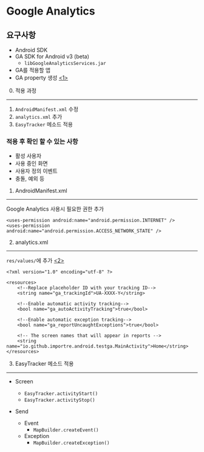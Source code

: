 Google Analytics
================



요구사항
------

- Android SDK
- GA SDK for Android v3 (beta)
    - `libGoogleAnalyticsServices.jar`
- GA를 적용할 앱
- GA property 생성 [\<1\>][1]



0. 적용 과정
----------

1. `AndroidManifest.xml` 수정
2. `analytics.xml` 추가
3. `EasyTracker` 메소드 적용


### 적용 후 확인 할 수 있는 사항

- 활성 사용자
- 사용 중인 화면
- 사용자 정의 이벤트
- 충돌, 예외 등



1. AndroidManifest.xml
----------------------

Google Analytics 사용시 필요한 권한 추가

```
<uses-permission android:name="android.permission.INTERNET" />
<uses-permission android:name="android.permission.ACCESS_NETWORK_STATE" />
```



2. analytics.xml
----------------

`res/values/`에 추가 [\<2\>][2]

```
<?xml version="1.0" encoding="utf-8" ?>

<resources>
    <!--Replace placeholder ID with your tracking ID-->
    <string name="ga_trackingId">UA-XXXX-Y</string>

    <!--Enable automatic activity tracking-->
    <bool name="ga_autoActivityTracking">true</bool>

    <!--Enable automatic exception tracking-->
    <bool name="ga_reportUncaughtExceptions">true</bool>

    <!-- The screen names that will appear in reports -->
    <string name="io.github.importre.android.testga.MainActivity">Home</string>
</resources>
```



3. EasyTracker 메소드 적용
-----------------------

- Screen
    - `EasyTracker.activityStart()`
    - `EasyTracker.activityStop()`

- Send
    - Event
        - `MapBuilder.createEvent()`
    - Exception
        - `MapBuilder.createException()`










[1]: https://support.google.com/analytics/answer/2614741?hl=ko "GA 속성 설정 도움말"
[2]: https://developers.google.com/analytics/devguides/collection/android/parameters#parameters "EasyTracker 속성"
